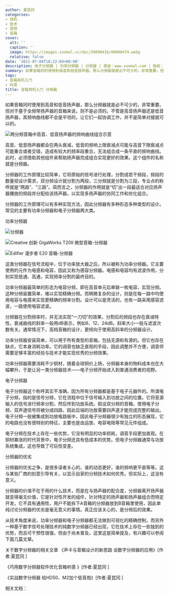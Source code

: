 ```yaml
---
author: 夏昆冈
categories:
- 耳机
- 技术
- 音频
- 音箱
cover:
  alt: ''
  caption: ''
  image: https://images.soomal.cc/doc/20090416/00000474.webp
  relative: false
date: '2011-07-04T18:22:04+08:00'
description: 电子分频器 | 功率分频器 | 分频器 | 源自：www.soomal.com | 版权：原创 |  平均/总评分：09.63/154
summary: 如果音箱同时使用到高音和低音扬声器，那么分频器就是必不可少的，非常重要。但对于基于全频带扬声器的音箱来说，则不是必须的。不管是高音扬声器还是低音扬声器，其频响曲线都不会是平坦的，让它们一起协调工作，并不是简单对接就可以的。高音、低音扬声器都会在两头衰减，低音的频响上限衰减点可能与高音下限衰减点可能重合或者交错……
tags:
- 音箱耳机入门
- 科普
title: 音箱耳机入门 分频器
---
```


如果音箱同时使用到高音和低音扬声器，那么分频器就是必不可少的，非常重要。但对于基于全频带扬声器的音箱来说，则不是必须的。不管是高音扬声器还是低音扬声器，其频响曲线都不会是平坦的，让它们一起协调工作，并不是简单对接就可以的。



![两分频音箱中高音、低音扬声器的频响曲线组合示意](https://images.soomal.cc/doc/20110622/00011549.webp)



高音、低音扬声器都会在两头衰减，低音的频响上限衰减点可能与高音下限衰减点可能重合或者交错，造成有较大的频率段重合，无法组合成一条平直的频响曲线。此时，必须借助其他组件来帮助扬声器完成组合实现更好的效果。这个组件的名称就是分频器。



分频器的工作原理比较简单，它将原始的信号进行处理，分割成若干频段，频段的数量视设计需求，双分频设计就分割为两段，三分频就是分割为三段，专业点的称呼就是“两路”、“三路”。简而言之，分频器的作用就是“切”出一段最适合对应扬声器播放的频段并分配给该扬声器，以实现多扬声器的协同工作和优化组合。



分频器的工作原理可以有多种实现方法，因此分频器有多种形态多种类型的设计。常见的主要有功率分频器和电子分频器两大类。



功率分频器



![分频器](https://images.soomal.cc/doc/20090416/00000474.webp)



![Creative 创新 GigaWorks T20II 微型音箱-分频器](https://images.soomal.cc/doc/20100330/00004777.webp)



![Edifier 漫步者 E20 音箱-分频器](https://images.soomal.cc/doc/20101109/00008180.webp)



这类分频器在信号流程中，位于功率放大器之后，所以被称为功率分频器。它主要使用的元件为电感和电容，因此又称为感容分频器。电感和电容均有滤波作用，分别实现低通、高通，实现频率分割的最终目的。



功率分频器最简单的形态为电容分频，即在高音单元后串联一枚电容，实现分频。这种分频装置简单，难以实现精确分频。而稍微复杂的设计，则是在每一路中均使用电容与电感来实现更精确的频率分割。设计可以是灵活的，也有一路采用感容滤波，一路使用电容滤波。



分频器在分割频率时，并无法实现“一刀切”的效果，分割后的频段也存在衰减特性，衰减曲线的斜率一般用dB表示，例如6、12、24dB。斜率大小一般与滤波次数有关。通常情况下，高档音箱的设计，更倾向于使用高斜率的分频器设计。



功率分频器安装简单，可以用于所有类型的音箱，包括无源和有源的。但它也存在缺点，它本身消耗功率。它的调音也缺乏直观的手段，因此调整并不方便，调音师需要足够丰富的经验与技术才能实现优秀的分频效果。



功率分频器需要消耗不少铜材，随着全球铜价上扬，分频器本身的物料成本也在大幅攀升，于是让另一类分频器技术――电子分频开始进入到普通消费者的视野。



电子分频器



电子分频器这个称呼其实不准确，因为所有分频器都是基于电子元器件的。所谓电子分频，指的是信号分频，它在流程中位于信号输入到功放之间的位置。它将音源输入的信号进行频率分割，然后传到功放系统。假设双分频的音箱，使用电子分频，双声道信号将被分成四路，因此后端的功放需要四声道才能完成完整的输出。电子分频一般被集成到功放电路板中，因此电子分频器很少有独立的形态展现，它的电路也没有很特别的特征，主要也是由运放、电容电阻等常见元件组成。



电子分频在技术上存在一些优势，它没有明显的功率损耗，调音手段更加直观。在铜材暴涨的时代背景中，电子分频还具有低成本的优势。但电子分频器通常与功放系统集成，这也导致了可玩性变差。



分频器的优劣



分频器的优劣之争，是很多读者关心的，谁的动态更好，谁的频响更平直等等。这与某些厂商的刻意引导有关，以显示自家的分频技术如何优秀。但实际上，这没有意义。



分频器的价值不在于用的什么技术，而是在与扬声器的配合度，分频器离开扬声器就变得毫无价值，它是针对性开发的组件，针对特定的扬声器和扬声器组合而特定开发，它不具有通用性，用户不能拆下A音箱的分频器放到B音箱里使用，因此单纯讨论分频器的优劣是毫无意义的事情。真正应该关心的，是分频后的效果。



从技术角度来说，功率分频器和电子分频器都无法做到可视化的精确控制，而另外一种基于数字信号处理技术的纯数字分频器已经出现，它在技术上存在一些独到的优势，而且可干预性很强，但由于尚未普及，这里这是简单提及，有兴趣可以参阅下面几篇文章。



关于数字分频器的相关文章
《声卡与音箱设计的新思路 谈数字分频器的应用》[作者:夏昆冈 ]

《巧用数字分频器软件优化音箱听感 》[作者:夏昆冈 ]

《实战数字分频器 给HD50、M2加个低音炮》[作者:夏昆冈 ]



相关文档：